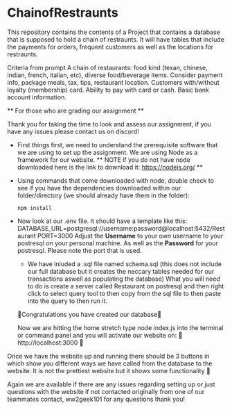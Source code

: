 # ChainofRestraunts
This repository contains the contents of a Project that contains a database that is supposed to hold a 
chain of restraunts. It will have tables that include the payments for orders, frequent customers as well as the locations for restraunts. 

Criteria from prompt
A chain of restaurants: food kind (texan, chinese, indian, french, italian, etc), diverse food/beverage items. Consider payment info, package meals, tax, tips, restaurant location. Customers with/without loyalty (membership) card. Ability to pay with card or cash. Basic bank account information.


** For those who are grading our assignment **

Thank you for taking the time to look and assess our assignment, if you have any issues please contact us on discord!

- First things first, we need to understand the prerequisite software that we are using to set up the assignment. We are using Node as a framework for our website. 
** NOTE if you do not have node downloaded here is the link to download it: https://nodejs.org/ **

- Using commands that come downloaded with node, double check to see if you have the dependencies downloaded within our folder/directory (we should already have them in the folder):

      npm install 

- Now look at our .env file. It should have a template like this:
    DATABASE_URL=postgresql://username:password@localhost:5432/Restaurant
    PORT=3000
  Adjust the **Username** to your own username to your postresql on your personal machine. As well as the **Password** for your postresql.
  Please note the port that is used.

  - We have inluded a .sql file named schema.sql (this does not include our full database but it creates the neccary tables needed for our transactions aswell as populating the database)
    What you will need to do is create a server called Restaurant on postresql and then right click to select query tool to then copy from the sql file to then paste into the query to
    then run it.
    
  🎈Congratulations you have created our database🎈

  Now we are hitting the home stretch type node index.js  into the terminal or command panel and you will activate our website on: 
    🌟 http://localhost:3000 🌟

Once we have the website up and running there should be 3 buttons in which show you different ways we have called from the database to the website. It is not the prettiest website
but it shows some functionality 🫡

Again we are available if there are any issues regarding setting up or just questions with the website if not contacted originally from one of our teammates contact, ww2geek101 for any questions thank you!

